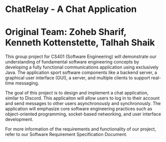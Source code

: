 # ChatRelay - A Chat Application
# Original Team: Zoheb Sharif, Kenneth Kottenstette, Talhah Shaik

This group project for CS401 (Software Engineering) will demonstrate our understanding of fundamental software engineering concepts by developing a fully functional communications application using exclusively Java. The application sport software components like a backend server, a graphical user interface (GUI), a server, and multiple clients to support real-time messaging. 

The goal of this project is to design and implement a chat application, similar to  Discord. This applicaiton will allow users to log in to their account and send messages to other users asynchronously and synchronously. The application will emphasize core software engineering practices such as object-oriented programming, socket-based networking, and user interface development.

For more information of the requirements and functionality of our project, refer to our Software Requirement Specification Document.
